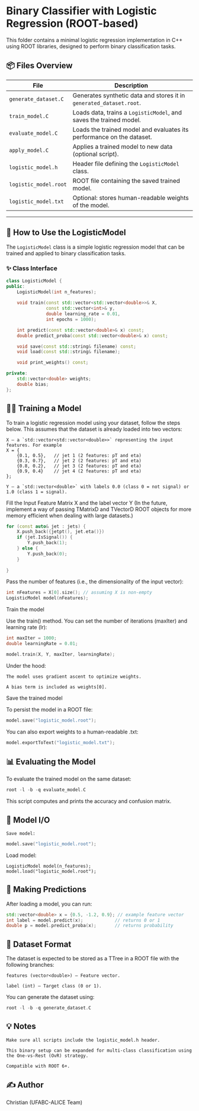 # Binary Classifier with Logistic Regression (ROOT-based)

This folder contains a minimal logistic regression implementation in C++ using ROOT libraries, designed to perform binary classification tasks.

## 📦 Files Overview

| File                  | Description |
|-----------------------|-------------|
| `generate_dataset.C`  | Generates synthetic data and stores it in `generated_dataset.root`. |
| `train_model.C`       | Loads data, trains a `LogisticModel`, and saves the trained model. |
| `evaluate_model.C`    | Loads the trained model and evaluates its performance on the dataset. |
| `apply_model.C`       | Applies a trained model to new data (optional script). |
| `logistic_model.h`    | Header file defining the `LogisticModel` class. |
| `logistic_model.root` | ROOT file containing the saved trained model. |
| `logistic_model.txt`  | Optional: stores human-readable weights of the model. |

---

## 🚀 How to Use the LogisticModel

The `LogisticModel` class is a simple logistic regression model that can be trained and applied to binary classification tasks.

### ✨ Class Interface

```cpp
class LogisticModel {
public:
    LogisticModel(int n_features);
    
    void train(const std::vector<std::vector<double>>& X,
               const std::vector<int>& y,
               double learning_rate = 0.01,
               int epochs = 1000);

    int predict(const std::vector<double>& x) const;
    double predict_proba(const std::vector<double>& x) const;

    void save(const std::string& filename) const;
    void load(const std::string& filename);

    void print_weights() const;

private:
    std::vector<double> weights;
    double bias;
};
```

## 🏋️‍♂️ Training a Model

To train a logistic regression model using your dataset, follow the steps below. This assumes that the dataset is already loaded into two vectors:

    X — a `std::vector<std::vector<double>>` representing the input features. For example
    X = {
        {0.1, 0.5},   // jet 1 (2 features: pT and eta)
        {0.3, 0.7},   // jet 2 (2 features: pT and eta)
        {0.8, 0.2},   // jet 3 (2 features: pT and eta)
        {0.9, 0.4}    // jet 4 (2 features: pT and eta)
    };

    Y — a `std::vector<double>` with labels 0.0 (class 0 = not signal) or 1.0 (class 1 = signal).

Fill the Input Feature Matrix X and the label vector Y 
(In the future, implement a way of passing TMatrixD and TVectorD ROOT objects for more memory efficient when dealing with large datasets.)
```cpp
for (const auto& jet : jets) {
    X.push_back({jetpt(), jet.eta()})
    if (jet.IsSignal()) {
        Y.push_back(1);
    } else {
        Y.push_back(0);
    }
    
}
```
Pass the number of features (i.e., the dimensionality of the input vector):
```cpp
int nFeatures = X[0].size(); // assuming X is non-empty
LogisticModel model(nFeatures);
```

Train the model

Use the train() method. You can set the number of iterations (maxIter) and learning rate (lr):
```cpp
int maxIter = 1000;
double learningRate = 0.01;

model.train(X, Y, maxIter, learningRate);
```

Under the hood:

    The model uses gradient ascent to optimize weights.

    A bias term is included as weights[0].

Save the trained model

To persist the model in a ROOT file:
```cpp
model.save("logistic_model.root");
```
You can also export weights to a human-readable .txt:
```cpp
model.exportToText("logistic_model.txt");
```

## 📊 Evaluating the Model

To evaluate the trained model on the same dataset:
```cpp
root -l -b -q evaluate_model.C
```
This script computes and prints the accuracy and confusion matrix.


## 📂 Model I/O

    Save model:
```cpp
model.save("logistic_model.root");
```
Load model:

    LogisticModel model(n_features);
    model.load("logistic_model.root");

## 🧪 Making Predictions

After loading a model, you can run:
```cpp
std::vector<double> x = {0.5, -1.2, 0.9}; // example feature vector
int label = model.predict(x);            // returns 0 or 1
double p = model.predict_proba(x);       // returns probability
```

## 📝 Dataset Format

The dataset is expected to be stored as a TTree in a ROOT file with the following branches:

    features (vector<double>) — Feature vector.

    label (int) — Target class (0 or 1).

You can generate the dataset using:
```cpp
root -l -b -q generate_dataset.C
```

## 💡 Notes

    Make sure all scripts include the logistic_model.h header.

    This binary setup can be expanded for multi-class classification using the One-vs-Rest (OvR) strategy.

    Compatible with ROOT 6+.

## ✍️ Author

Christian (UFABC-ALICE Team)